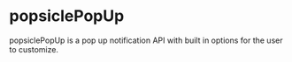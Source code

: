 # popsiclePopUp
popsiclePopUp is a pop up notification API with built in options for the user to customize. 

